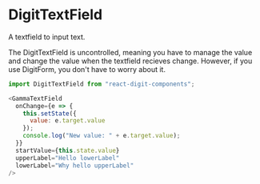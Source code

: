 # DigitTextField

A textfield to input text.

The DigitTextField is uncontrolled, meaning you have to manage the value and change the value when the textfield recieves change. However, if you use DigitForm, you don't have to worry about it.

```js
import DigitTextField from "react-digit-components";
```

```js
<GammaTextField
  onChange={e => {
    this.setState({
      value: e.target.value
    });
    console.log("New value: " + e.target.value);
  }}
  startValue={this.state.value}
  upperLabel="Hello lowerLabel"
  lowerLabel="Why hello upperLabel"
/>
```
